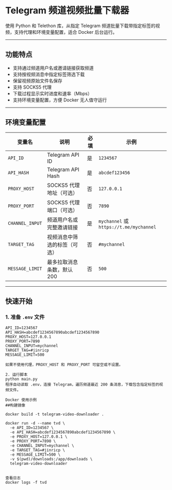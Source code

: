 # Telegram 频道视频批量下载器

使用 Python 和 Telethon 库，从指定 Telegram 频道批量下载带指定标签的视频，支持代理和环境变量配置，适合 Docker 后台运行。

---

## 功能特点

- 支持通过频道用户名或邀请链接获取频道
- 支持按视频消息中指定标签筛选下载
- 保留视频原始文件名保存
- 支持 SOCKS5 代理
- 下载过程显示实时进度和速率（Mbps）
- 支持环境变量配置，方便 Docker 无人值守运行

---

## 环境变量配置

| 变量名        | 说明                             | 必填 | 示例           |
|---------------|----------------------------------|------|----------------|
| `API_ID`      | Telegram API ID                  | 是   | `1234567`      |
| `API_HASH`    | Telegram API Hash                | 是   | `abcdef123456` |
| `PROXY_HOST`  | SOCKS5 代理地址（可选）          | 否   | `127.0.0.1`    |
| `PROXY_PORT`  | SOCKS5 代理端口（可选）          | 否   | `7890`         |
| `CHANNEL_INPUT` | 频道用户名或完整邀请链接        | 是   | `mychannel` 或 `https://t.me/mychannel` |
| `TARGET_TAG`  | 视频消息中筛选的标签（可选）     | 否   | `#mychannel`     |
| `MESSAGE_LIMIT` | 最多拉取消息条数，默认 200 | 否  | `500` |

---

## 快速开始

### 1. 准备 `.env` 文件

```dotenv
API_ID=1234567
API_HASH=abcdef1234567890abcdef1234567890
PROXY_HOST=127.0.0.1
PROXY_PORT=7890
CHANNEL_INPUT=mychannel
TARGET_TAG=#jinricp
MESSAGE_LIMIT=500

如果不使用代理，PROXY_HOST 和 PROXY_PORT 可留空或不设置。

2. 运行脚本
python main.py
程序自动读取 .env，连接 Telegram，遍历频道最近 200 条消息，下载包含指定标签的视频文件。

Docker 使用示例
##构建镜像

docker build -t telegram-video-downloader .

docker run -d --name tvd \
  -e API_ID=1234567 \
  -e API_HASH=abcdef1234567890abcdef1234567890 \
  -e PROXY_HOST=127.0.0.1 \
  -e PROXY_PORT=7890 \
  -e CHANNEL_INPUT=mychannel \
  -e TARGET_TAG=#jinricp \
  -e MESSAGE_LIMIT=500 \
  -v $(pwd)/downloads:/app/downloads \
  telegram-video-downloader


查看日志
docker logs -f tvd
